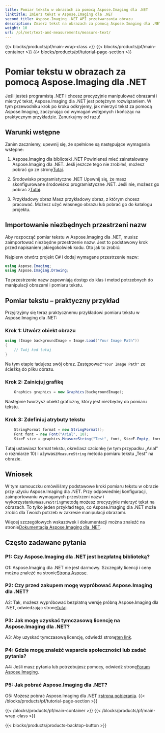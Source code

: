 ```yaml
---
title: Pomiar tekstu w obrazach za pomocą Aspose.Imaging dla .NET
linktitle: Zmierz tekst w Aspose.Imaging dla .NET
second_title: Aspose.Imaging .NET API przetwarzania obrazu
description: Zmierz tekst na obrazach za pomocą Aspose.Imaging dla .NET. Potężna biblioteka .NET. Precyzyjny i wydajny pomiar tekstu.
weight: 10
url: /pl/net/text-and-measurements/measure-text/
---
```


{{< blocks/products/pf/main-wrap-class >}}
{{< blocks/products/pf/main-container >}}
{{< blocks/products/pf/tutorial-page-section >}}

# Pomiar tekstu w obrazach za pomocą Aspose.Imaging dla .NET

Jeśli jesteś programistą .NET i chcesz precyzyjnie manipulować obrazami i mierzyć tekst, Aspose.Imaging dla .NET jest potężnym rozwiązaniem. W tym przewodniku krok po kroku odkryjemy, jak mierzyć tekst za pomocą Aspose.Imaging, zaczynając od wymagań wstępnych i kończąc na praktycznym przykładzie. Zanurkujmy od razu!

## Warunki wstępne

Zanim zaczniemy, upewnij się, że spełnione są następujące wymagania wstępne:

1. Aspose.Imaging dla biblioteki .NET
 Powinieneś mieć zainstalowany Aspose.Imaging dla .NET. Jeśli jeszcze tego nie zrobiłeś, możesz pobrać go ze strony[Tutaj](https://releases.aspose.com/imaging/net/).

2. Środowisko programistyczne .NET
 Upewnij się, że masz skonfigurowane środowisko programistyczne .NET. Jeśli nie, możesz go pobrać z[Tutaj](https://dotnet.microsoft.com/download).

3. Przykładowy obraz
Masz przykładowy obraz, z którym chcesz pracować. Możesz użyć własnego obrazu lub pobrać go do katalogu projektu.

## Importowanie niezbędnych przestrzeni nazw

Aby rozpocząć pomiar tekstu w Aspose.Imaging dla .NET, musisz zaimportować niezbędne przestrzenie nazw. Jest to podstawowy krok przed napisaniem jakiegokolwiek kodu. Oto jak to zrobić:

Najpierw otwórz projekt C# i dodaj wymagane przestrzenie nazw:

```csharp
using Aspose.Imaging;
using Aspose.Imaging.Drawing;
```

Te przestrzenie nazw zapewniają dostęp do klas i metod potrzebnych do manipulacji obrazami i pomiaru tekstu.

## Pomiar tekstu – praktyczny przykład

Przyjrzyjmy się teraz praktycznemu przykładowi pomiaru tekstu w Aspose.Imaging dla .NET:

### Krok 1: Utwórz obiekt obrazu

```csharp
using (Image backgroundImage = Image.Load("Your Image Path"))
{
    // Twój kod tutaj
}
```

 Na tym etapie ładujesz swój obraz. Zastępować`"Your Image Path"` ze ścieżką do pliku obrazu.

### Krok 2: Zainicjuj grafikę

```csharp
    Graphics graphics = new Graphics(backgroundImage);
```

Następnie tworzysz obiekt graficzny, który jest niezbędny do pomiaru tekstu.

### Krok 3: Zdefiniuj atrybuty tekstu

```csharp
    StringFormat format = new StringFormat();
    Font font = new Font("Arial", 10);
    SizeF size = graphics.MeasureString("Test", font, SizeF.Empty, format);
```

 Tutaj ustawiasz format tekstu, określasz czcionkę (w tym przypadku „Arial” o rozmiarze 10) i używasz`MeasureString` metoda pomiaru tekstu „Test” na obrazie.

## Wniosek

 W tym samouczku omówiliśmy podstawowe kroki pomiaru tekstu w obrazie przy użyciu Aspose.Imaging dla .NET. Przy odpowiedniej konfiguracji, zaimportowaniu wymaganych przestrzeni nazw i wykorzystaniu`MeasureString`metodą możesz precyzyjnie mierzyć tekst na obrazach. To tylko jeden przykład tego, co Aspose.Imaging dla .NET może zrobić dla Twoich potrzeb w zakresie manipulacji obrazami.

 Więcej szczegółowych wskazówek i dokumentacji można znaleźć na stronie[Dokumentacja Aspose.Imaging dla .NET](https://reference.aspose.com/imaging/net/).

## Często zadawane pytania

### P1: Czy Aspose.Imaging dla .NET jest bezpłatną biblioteką?

 O1: Aspose.Imaging dla .NET nie jest darmowy. Szczegóły licencji i ceny można znaleźć na stronie[Strona Aspose](https://purchase.aspose.com/buy).

### P2: Czy przed zakupem mogę wypróbować Aspose.Imaging dla .NET?

 A2: Tak, możesz wypróbować bezpłatną wersję próbną Aspose.Imaging dla .NET, odwiedzając stronę[Tutaj](https://releases.aspose.com/). 

### P3: Jak mogę uzyskać tymczasową licencję na Aspose.Imaging dla .NET?

 A3: Aby uzyskać tymczasową licencję, odwiedź stronę[ten link](https://purchase.aspose.com/temporary-license/).

### P4: Gdzie mogę znaleźć wsparcie społeczności lub zadać pytania?

 A4: Jeśli masz pytania lub potrzebujesz pomocy, odwiedź stronę[Forum Aspose.Imaging](https://forum.aspose.com/).

### P5: Jak pobrać Aspose.Imaging dla .NET?

 O5: Możesz pobrać Aspose.Imaging dla .NET z[strona pobierania](https://releases.aspose.com/imaging/net/).
{{< /blocks/products/pf/tutorial-page-section >}}

{{< /blocks/products/pf/main-container >}}
{{< /blocks/products/pf/main-wrap-class >}}

{{< blocks/products/products-backtop-button >}}
